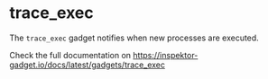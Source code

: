# trace_exec

The `trace_exec` gadget notifies when new processes are executed.

Check the full documentation on https://inspektor-gadget.io/docs/latest/gadgets/trace_exec
